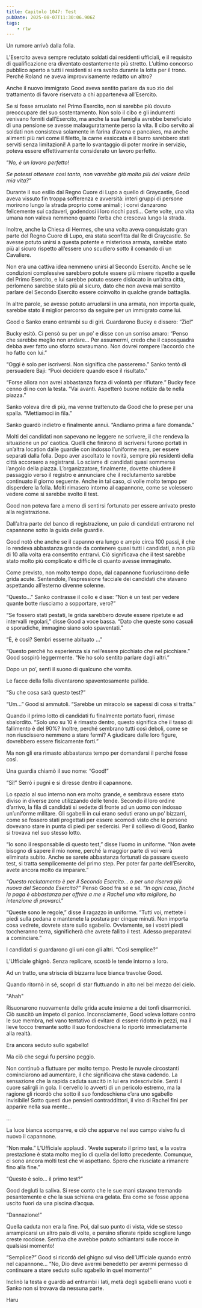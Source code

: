 ```yaml
---
title: Capitolo 1047: Test
pubDate: 2025-08-07T11:30:06.906Z
tags:
    - rtw
---
```



Un rumore arrivò dalla folla.


L’Esercito aveva sempre reclutato soldati dai residenti ufficiali, e il requisito di qualificazione era diventato costantemente più stretto. L’ultimo concorso pubblico aperto a tutti i residenti si era svolto durante la lotta per il trono. Perché Roland ne aveva improvvisamente redatto un altro?


Anche il nuovo immigrato Good aveva sentito parlare da suo zio del trattamento di favore riservato a chi apparteneva all’Esercito.


Se si fosse arruolato nel Primo Esercito, non si sarebbe più dovuto preoccupare del suo sostentamento. Non solo il cibo e gli indumenti venivano forniti dall’Esercito, ma anche la sua famiglia avrebbe beneficiato di una pensione se avesse malauguratamente perso la vita. Il cibo servito ai soldati non consisteva solamente in farina d’avena e pancakes, ma anche alimenti più rari come il filetto, la carne essiccata e il burro sarebbero stati serviti senza limitazioni! A parte lo svantaggio di poter morire in servizio, poteva essere effettivamente considerato un lavoro perfetto.


“<em>No, è un lavoro perfetto!</em>


<em>Se potessi ottenere così tanto, non varrebbe già molto più del valore della mia vita?”</em>


Durante il suo esilio dal Regno Cuore di Lupo a quello di Graycastle, Good aveva vissuto fin troppa sofferenza e avversità: interi gruppi di persone morirono lungo la strada proprio come animali; i corvi danzarono felicemente sui cadaveri, godendosi i loro ricchi pasti… Certe volte, una vita umana non valeva nemmeno quanto l’erba che cresceva lungo la strada.


Inoltre, anche la Chiesa di Hermes, che una volta aveva conquistato gran parte del Regno Cuore di Lupo, era stata sconfitta dal Re di Graycastle. Se avesse potuto unirsi a questa potente e misteriosa armata, sarebbe stato più al sicuro rispetto all’essere uno scudiero sotto il comando di un Cavaliere.


Non era una cattiva idea nemmeno unirsi al Secondo Esercito. Anche se le condizioni complessive sarebbero potute essere più misere rispetto a quelle del Primo Esercito, e lui sarebbe potuto essere dislocato in un’altra città, perlomeno sarebbe stato più al sicuro, dato che non aveva mai sentito parlare del Secondo Esercito essere coinvolto in qualche grande battaglia.


In altre parole, se avesse potuto arruolarsi in una armata, non importa quale, sarebbe stato il miglior percorso da seguire per un immigrato come lui.


Good e Sanko erano entrambi su di giri. Guardarono Bucky e dissero: “Zio!”


Bucky esitò. Ci pensò su per un po’ e disse con un sorriso amaro: “Penso che sarebbe meglio non andare… Per assumermi, credo che il caposquadra debba aver fatto uno sforzo sovraumano. Non dovrei rompere l’accordo che ho fatto con lui.”


“Oggi è solo per iscriversi. Non significa che passeremo.” Sanko tentò di persuadere Baji: “Puoi decidere quando esce il risultato.”


“Forse allora non avrei abbastanza forza di volontà per rifiutare.” Bucky fece cenno di no con la testa. “Vai avanti. Aspetterò buone notizie da te nella piazza.”


Sanko voleva dire di più, ma venne trattenuto da Good che lo prese per una spalla. “Mettiamoci in fila.”


Sanko guardò indietro e finalmente annuì. “Andiamo prima a fare domanda.”


Molti dei candidati non sapevano ne leggere ne scrivere, il che rendeva la situazione un po’ caotica. Quelli che finirono di iscriversi furono portati in un’altra location dalle guardie con indosso l’uniforme nera, per essere separati dalla folla. Dopo aver ascoltato le novità, sempre più residenti della città accorsero a registrarsi. Lo sciame di candidati quasi sommerse l’angolo della piazza. L’organizzatore, finalmente, dovette chiudere il passaggio verso il registro e annunciare che il reclutamento sarebbe continuato il giorno seguente. Anche in tal caso, ci volle molto tempo per disperdere la folla. Molti rimasero intorno al capannone, come se volessero vedere come si sarebbe svolto il test.


Good non poteva fare a meno di sentirsi fortunato per essere arrivato presto alla registrazione.


Dall’altra parte del banco di registrazione, un paio di candidati entrarono nel capannone sotto la guida delle guardie.


Good notò che anche se il capanno era lungo e ampio circa 100 passi, il che lo rendeva abbastanza grande da contenere quasi tutti i candidati, a non più di 10 alla volta era consentito entrarvi. Ciò significava che il test sarebbe stato molto più complicato e difficile di quanto avesse immaginato.


Come previsto, non molto tempo dopo, dal capannone fuoriuscirono delle grida acute. Sentendole, l’espressione facciale dei candidati che stavano aspettando all’esterno divenne solenne.


“Questo…” Sanko contrasse il collo e disse: “Non è un test per vedere quante botte riusciamo a sopportare, vero?”


“Se fossero stati pestati, le grida sarebbero dovute essere ripetute e ad intervalli regolari,” disse Good a voce bassa. “Dato che queste sono casuali e sporadiche, immagino siano solo spaventati.”


“Ѐ, è così? Sembri esserne abituato …”


“Questo perché ho esperienza sia nell’essere picchiato che nel picchiare.” Good sospirò leggermente. “Ne ho solo sentito parlare dagli altri.”


Dopo un po’, sentì il suono di qualcuno che vomita.


Le facce della folla diventarono spaventosamente pallide.


“Su che cosa sarà questo test?”


“Um…” Good si ammutolì. “Sarebbe un miracolo se sapessi di cosa si tratta.”


Quando il primo lotto di candidati fu finalmente portato fuori, rimase sbalordito. “Solo uno su 10 è rimasto dentro, questo significa che il tasso di fallimento è del 90%? Inoltre, perché sembrano tutti così deboli, come se non riuscissero nemmeno a stare fermi? A giudicare dalle loro figure, dovrebbero essere fisicamente forti.”


Ma non gli era rimasto abbastanza tempo per domandarsi il perché fosse così.


Una guardia chiamò il suo nome: “Good!”


“Sì!” Serrò i pugni e si diresse dentro il capannone.


Lo spazio al suo interno non era molto grande, e sembrava essere stato diviso in diverse zone utilizzando delle tende. Secondo il loro ordine d’arrivo, la fila di candidati si sedette di fronte ad un uomo con indosso un’uniforme militare. Gli sgabelli in cui erano seduti erano un po’ bizzarri, come se fossero stati progettati per essere scomodi visto che le persone dovevano stare in punta di piedi per sedercisi. Per il sollievo di Good, Banko si trovava nel suo stesso lotto.


“Io sono il responsabile di questo test,” disse l’uomo in uniforme. “Non avete bisogno di sapere il mio nome, perché la maggior parte di voi verrà eliminata subito. Anche se sarete abbastanza fortunati da passare questo test, si tratta semplicemente del primo step. Per poter far parte dell’Esercito, avete ancora molto da imparare.”


“<em>Questo reclutamento è per il Secondo Esercito… o per una riserva più nuova del Secondo Esercito?”</em> Pensò Good fra sé e sé. “<em>In ogni caso, finché la paga è abbastanza per offrire a me e Rachel una vita migliore, ho intenzione di provarci</em>.”


“Queste sono le regole,” disse il ragazzo in uniforme. “Tutti voi, mettete i piedi sulla pedana e mantenete la postura per cinque minuti. Non importa cosa vedrete, dovrete stare sullo sgabello. Ovviamente, se i vostri piedi toccheranno terra, significherà che avrete fallito il test. Adesso preparatevi a cominciare.”


I candidati si guardarono gli uni con gli altri. “Così semplice?”


L’Ufficiale ghignò. Senza replicare, scostò le tende intorno a loro.


Ad un tratto, una striscia di bizzarra luce bianca travolse Good.


Quando ritornò in sé, scoprì di star fluttuando in alto nel bel mezzo del cielo.


"Ahah"


Risuonarono nuovamente delle grida acute insieme a dei tonfi disarmonici. Ciò suscitò un impeto di panico. Inconsciamente, Good voleva lottare contro le sue membra, nel vano tentativo di evitare di essere ridotto in pezzi, ma il lieve tocco tremante sotto il suo fondoschiena lo riportò immediatamente alla realtà.


Era ancora seduto sullo sgabello!


Ma ciò che seguì fu persino peggio.


Non continuò a fluttuare per molto tempo. Presto le nuvole circostanti cominciarono ad aumentare, il che significava che stava cadendo. La sensazione che la rapida caduta suscitò in lui era indescrivibile. Sentì il cuore salirgli in gola. Il cervello lo avvertì di un pericolo estremo, ma la ragione gli ricordò che sotto il suo fondoschiena c’era uno sgabello invisibile! Sotto questi due pensieri contraddittori, il viso di Rachel finì per apparire nella sua mente…


...


La luce bianca scomparve, e ciò che apparve nel suo campo visivo fu di nuovo il capannone.


“Non male.” L’Ufficiale applaudì. “Avete superato il primo test, e la vostra prestazione è stata molto meglio di quella del lotto precedente. Comunque, ci sono ancora molti test che vi aspettano. Spero che riusciate a rimanere fino alla fine.”


“Questo è solo… il primo test?”


Good deglutì la saliva. Si rese conto che le sue mani stavano tremando pesantemente e che la sua schiena era gelata. Era come se fosse appena uscito fuori da una piscina d’acqua.


“Dannazione!”


Quella caduta non era la fine. Poi, dal suo punto di vista, vide se stesso arrampicarsi un altro paio di volte, e persino sfiorate ripide scogliere lungo creste rocciose. Sentiva che avrebbe potuto schiantarsi sulle rocce in qualsiasi momento!


“Semplice?” Good si ricordò del ghigno sul viso dell’Ufficiale quando entrò nel capannone… “No, Dio deve avermi benedetto per avermi permesso di continuare a stare seduto sullo sgabello in quel momento!”


Inclinò la testa e guardò ad entrambi i lati, metà degli sgabelli erano vuoti e Sanko non si trovava da nessuna parte.


Haru
                                


                                



